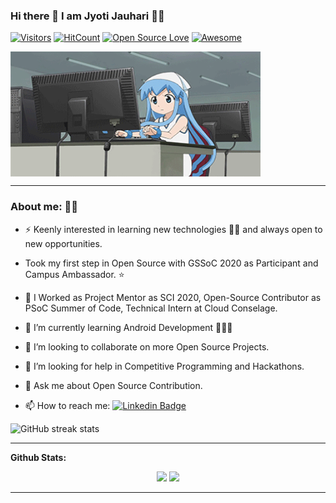 
### Hi there 👋 I am  Jyoti Jauhari 👩‍💻 


[![Visitors](https://visitor-badge.glitch.me/badge?page_id=JyotiJauhari.visitor-badge)](https://github.com/JyotiJauhari)
[![HitCount](http://hits.dwyl.com/JyotiJauhari/JyotiJauhari.svg)](http://hits.dwyl.com/JyotiJauhari/JyotiJauhari)
[![Open Source Love](https://badges.frapsoft.com/os/v2/open-source.svg?v=103)](https://github.com/JyotiJauhari) 
[![Awesome](https://cdn.rawgit.com/sindresorhus/awesome/d7305f38d29fed78fa85652e3a63e154dd8e8829/media/badge.svg)](https://github.com/JyotiJauhari)


<!--
**JyotiJauhari/JyotiJauhari** is a ✨ _special_ ✨ repository because its `README.md` (this file) appears on your GitHub profile.
Here are some ideas to get you started:
-->

<!-- ⚡Loves Healthy Competition 👩‍💻 Lets have one! -->
<img align="center" alt="GIF" src="https://github.com/JyotiJauhari/JyotiJauhari/blob/master/gif/girlGOcodeojoo.gif" width="400px" height = "200px" />

---

### About me: 🤗😀

- ⚡ Keenly interested in learning new technologies 👩‍💻  and always open to new opportunities.

- Took my first step in Open Source with GSSoC 2020 as Participant and Campus Ambassador. ⭐

- 🔭 I Worked as Project Mentor as SCI 2020, Open-Source Contributor as PSoC Summer of Code, Technical Intern at Cloud Conselage.

- 🌱 I’m currently learning Android Development 👩‍💻✨

- 👯 I’m looking to collaborate on more Open Source Projects.

- 🤔 I’m looking for help in Competitive Programming and Hackathons.

- 💬 Ask me about Open Source Contribution.

- 📫 How to reach me:    [![Linkedin Badge](https://img.shields.io/badge/-JyotiJauhari-blue?style=flat-square&logo=Linkedin&logoColor=white&link=https://www.linkedin.com/in/jyoti-jauhari-007b7417b/)](https://www.linkedin.com/in/jyoti-jauhari-007b7417b/)

<!--- ⚡ Fun fact: Can surf websites and tech stuffs for hours 😅😁, loves to look at ⭐. --->

![GitHub streak stats](https://github-readme-streak-stats.herokuapp.com/?user=JyotiJauhari) 


---

**Github Stats:**

<p align="center">
  
  <img src="https://github-readme-stats.vercel.app/api?username=JyotiJauhari&hide=stars&show_icons=true&line_height=48">
  <img src="https://github-readme-stats.vercel.app/api/top-langs/?username=JyotiJauhari&count_private=true">

</p>

---
